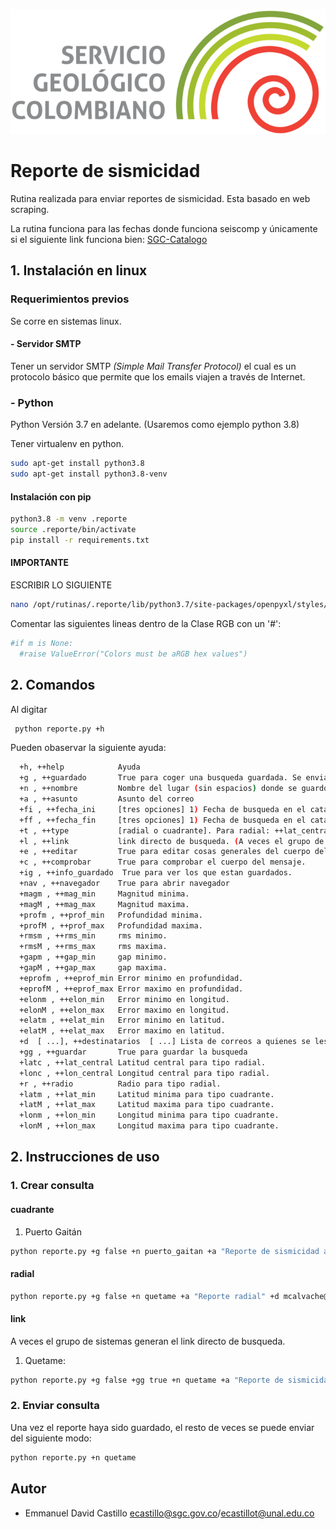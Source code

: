 ![SGC](images/sgc_logo.png)<!-- .element width="700"-->

# Reporte de sismicidad

Rutina realizada para enviar reportes de sismicidad. Esta basado en web scraping. 

La rutina funciona para las fechas donde funciona seiscomp y únicamente si el siguiente link funciona bien:
[SGC-Catalogo](http://bdrsnc.sgc.gov.co/paginas1/catalogo/Consulta_Experta_Seiscomp/consultaexperta.php)

## 1. Instalación en linux

### Requerimientos previos
Se corre en sistemas linux.

#### - Servidor SMTP
Tener un servidor SMTP *(Simple Mail Transfer Protocol)* el cual es un protocolo básico que permite que los emails viajen a través de Internet. 

### - Python
Python Versión 3.7 en adelante. (Usaremos como ejemplo python 3.8)

Tener virtualenv en python.
```bash
sudo apt-get install python3.8
sudo apt-get install python3.8-venv
```

#### Instalación con pip 
```bash
python3.8 -m venv .reporte
source .reporte/bin/activate
pip install -r requirements.txt
```
#### IMPORTANTE
ESCRIBIR LO SIGUIENTE
```bash
nano /opt/rutinas/.reporte/lib/python3.7/site-packages/openpyxl/styles/colors.py 
```
Comentar las siguientes lineas dentro de la Clase RGB con un '#':
```bash
#if m is None:
  #raise ValueError("Colors must be aRGB hex values")
```

## 2. Comandos
Al digitar 
```bash 
 python reporte.py +h
 ```
Pueden obaservar la siguiente ayuda:
```bash 
  +h, ++help            Ayuda
  +g , ++guardado       True para coger una busqueda guardada. Se envia tal y como estaba guardado.
  +n , ++nombre         Nombre del lugar (sin espacios) donde se guardo el reporte.
  +a , ++asunto         Asunto del correo
  +fi , ++fecha_ini     [tres opciones] 1) Fecha de busqueda en el catalogo [YYYYmmdd]. 2) Inicial del día, toma el día más cercano. W -> miercoles.3) 'hoy' toma la fecha de hoy
  +ff , ++fecha_fin     [tres opciones] 1) Fecha de busqueda en el catalogo [YYYYmmdd]. 2) Inicial del día, toma el día más cercano. W -> miercoles.3) 'hoy' toma la fecha de hoy
  +t , ++type           [radial o cuadrante]. Para radial: ++lat_central, ++lon_central, ++radio. Para cuadrante: ++lat_min,++lon_min,++lat_max,++lon_max
  +l , ++link           link directo de busqueda. (A veces el grupo de sistemas envia un link donde los paramateros ya estan definidos. )Se debe definir ++type según sea el tipo de busqueda.
  +e , ++editar         True para editar cosas generales del cuerpo del mensaje.NO ELIMINE NI AGREGUE %s. Sirve para agregar o quitar datos adicionales a la plantilla.
  +c , ++comprobar      True para comprobar el cuerpo del mensaje.
  +ig , ++info_guardado  True para ver los que estan guardados.
  +nav , ++navegador    True para abrir navegador
  +magm , ++mag_min     Magnitud minima.
  +magM , ++mag_max     Magnitud maxima.
  +profm , ++prof_min   Profundidad minima.
  +profM , ++prof_max   Profundidad maxima.
  +rmsm , ++rms_min     rms minimo.
  +rmsM , ++rms_max     rms maxima.
  +gapm , ++gap_min     gap minimo.
  +gapM , ++gap_max     gap maxima.
  +eprofm , ++eprof_min Error minimo en profundidad.
  +eprofM , ++eprof_max Error maximo en profundidad.
  +elonm , ++elon_min   Error minimo en longitud.
  +elonM , ++elon_max   Error maximo en longitud.
  +elatm , ++elat_min   Error minimo en latitud.
  +elatM , ++elat_max   Error maximo en latitud.
  +d  [ ...], ++destinatarios  [ ...] Lista de correos a quienes se les va a enviar el reporte. Ejemplo: 'ecastillo@sgc.gov.co' 'rsncol@sgc.gov.co'
  +gg , ++guardar       True para guardar la busqueda
  +latc , ++lat_central Latitud central para tipo radial.
  +lonc , ++lon_central Longitud central para tipo radial.
  +r , ++radio          Radio para tipo radial.
  +latm , ++lat_min     Latitud minima para tipo cuadrante.
  +latM , ++lat_max     Latitud maxima para tipo cuadrante.
  +lonm , ++lon_min     Longitud minima para tipo cuadrante.
  +lonM , ++lon_max     Longitud maxima para tipo cuadrante.

 ```
 

## 2. Instrucciones de uso

### 1. Crear consulta
#### cuadrante
1) Puerto Gaitán 
```bash 
python reporte.py +g false +n puerto_gaitan +a "Reporte de sismicidad alrededor del municipio de Puerto Gaitan" +d mcalvache@sgc.gov.co ldionicio@sgc.gov.co ppedraza@sgc.gov.co mlizarazo@sgc.gov.co omercado@sgc.gov.co emayorga@sgc.gov.co  +fi V +ff hoy +t cuadrante +latm 3.42 +latM 4.41 +lonm -72.15 +lonM -70.84 +e True +c True
 ```

#### radial
```bash 
python reporte.py +g false +n quetame +a "Reporte radial" +d mcalvache@sgc.gov.co ldionicio@sgc.gov.co ppedraza@sgc.gov.co mlizarazo@sgc.gov.co omercado@sgc.gov.co emayorga@sgc.gov.co  +fi V +ff hoy +t radial+latc 4.33 +lonc -73.86 +r 1004 +e True +c True
 ```


#### link
A veces el grupo de sistemas generan el link directo de busqueda.

1) Quetame:
```bash 
python reporte.py +g false +gg true +n quetame +a "Reporte de sismicidad alrededor del municipio de Quetame" +d rsncol@sgc.gov.co ecastillo@sgc.gov.co +fi V +ff hoy +t radial +l http://bdrsnc.sgc.gov.co/paginas1/catalogo/Consulta_Quetame/consultaexperta.php +latc 4.33 +lonc -73.86 +r 100 +e True +c True
 ```

### 2. Enviar consulta
Una vez el reporte haya sido guardado, el resto de veces se puede enviar del siguiente modo:

```bash 
python reporte.py +n quetame
```


## Autor

- Emmanuel David Castillo ecastillo@sgc.gov.co/ecastillot@unal.edu.co



